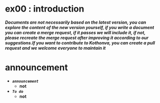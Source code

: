 # ex00 : introduction
***Documents are not necessarily based on the latest version, you can explore the content of the new version yourself, if you write a document you can create a merge request, if it passes we will include it, if not, please recreate the merge request after improving it according to our suggestions.If you want to contribute to Kothonva, you can create a pull request and we welcome everyone to maintain it***

# announcement
* ***`announcement`***
  * **not**
* ***`To do`***
  * **not**
